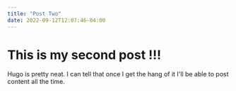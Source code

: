 ```yaml
---
title: "Post Two"
date: 2022-09-12T12:07:46-04:00
---
```


# This is my second post !!! 

Hugo is pretty neat.  I can tell that once I get the hang of it I'll be able to post content all the time.
